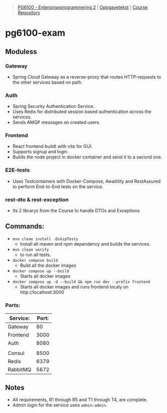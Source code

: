 > [PG6100 - Enterpriseprogrammering 2](https://old.kristiania.no/emnebeskrivelse-2-2/?kode=PG6102&arstall=2020&terminkode=H%C3%98ST) | [Oppgavetekst](.) | [Course Repository](https://github.com/arcuri82/testing_security_development_enterprise_systems)

# pg6100-exam

## Moduless

### Gateway

* Spring Cloud Gateway as a reverse-proxy that routes HTTP-requests to the other services based on path.

### Auth

* Spring Security Authentication Service.
* Uses Redis for distributed session based authentication across the services.
* Sends AMQP messages on created users.

### Frontend

* React frontend buildt with vite for GUI.
* Supports signup and login.
* Builds the node project in docker container and send it to a second one.

### E2E-tests

* Uses Testcontainers with Docker-Compose, Awaitility and RestAssured to perform End-to-End tests on the service.

### rest-dto & rest-exception

* Its 2 librarys from the Course to handle DTOs and Exceptions

## Commands:

* `mvn clean install -DskipTests`
    * Install all maven and npm dependency and builds the services.
* `mvn clean verify`
    * to run all tests.
* `docker compose build`
    * Build all the docker images
* `docker compose up --build`
    * Starts all docker images
* `docker compose up -d --build && npm run dev --prefix frontend`
    * Starts all docker images and runs frontend localy on http://localhost:3000

### Ports:

| Service:  | Port: |
| ---       | ---   |
| Gateway   | 80    |
| Frontend  | 3000  |
| Auth      | 8080  |
|           |       |
| Consul    | 8500  |
| Redis     | 6379  |
| RabbitMQ  | 5672  |

## Notes

* All requirements, R1 through R5 and T1 through T4, are complete.
* Admin login for the service uses `admin:admin`.
